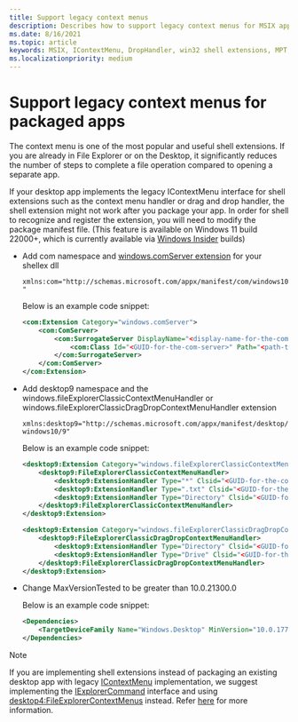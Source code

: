 ```yaml
---
title: Support legacy context menus
description: Describes how to support legacy context menus for MSIX apps.
ms.date: 8/16/2021
ms.topic: article
keywords: MSIX, IContextMenu, DropHandler, win32 shell extensions, MPT, MSIX Packaging Tool
ms.localizationpriority: medium
---
```


# Support legacy context menus for packaged apps

The context menu is one of the most popular and useful shell extensions. If you are already in File Explorer or on the Desktop, it significantly reduces the number of steps to complete a file operation compared to opening a separate app.

If your desktop app implements the legacy IContextMenu interface for shell extensions such as the context menu handler or drag and drop handler, the shell extension might not work after you package your app. In order for shell to recognize and register the extension, you will need to modify the package manifest file.
(This feature is available on Windows 11 build 22000+, which is currently available via [Windows Insider](https://insider.windows.com/) builds)

- Add com namespace and [windows.comServer extension](/uwp/schemas/appxpackage/uapmanifestschema/element-com-surrogateserver) for your shellex dll
    
    `xmlns:com="http://schemas.microsoft.com/appx/manifest/com/windows10"`

    Below is an example code snippet:
    ```xml
    <com:Extension Category="windows.comServer">
        <com:ComServer>
            <com:SurrogateServer DisplayName="<display-name-for-the-com-server>">
                <com:Class Id="<GUID-for-the-com-server>" Path="<path-to-the-com-server-or-dll>" ThreadingModel="STA" />
            </com:SurrogateServer>
        </com:ComServer>
    </com:Extension>
    ```

- Add desktop9 namespace and the windows.fileExplorerClassicContextMenuHandler or windows.fileExplorerClassicDragDropContextMenuHandler extension

    `xmlns:desktop9="http://schemas.microsoft.com/appx/manifest/desktop/windows10/9"`

    Below is an example code snippet:
    ```xml
    <desktop9:Extension Category="windows.fileExplorerClassicContextMenuHandler">
        <desktop9:FileExplorerClassicContextMenuHandler>
            <desktop9:ExtensionHandler Type="*" Clsid="<GUID-for-the-com-server>" />
            <desktop9:ExtensionHandler Type=".txt" Clsid="<GUID-for-the-com-server>" />
            <desktop9:ExtensionHandler Type="Directory" Clsid="<GUID-for-the-com-server>" />
        </desktop9:FileExplorerClassicContextMenuHandler>
    </desktop9:Extension>
    
    <desktop9:Extension Category="windows.fileExplorerClassicDragDropContextMenuHandler">
        <desktop9:FileExplorerClassicDragDropContextMenuHandler>
            <desktop9:ExtensionHandler Type="Directory" Clsid="<GUID-for-the-com-server>" />
            <desktop9:ExtensionHandler Type="Drive" Clsid="<GUID-for-the-com-server>" />
        </desktop9:FileExplorerClassicDragDropContextMenuHandler>
    </desktop9:Extension>
    ```

- Change MaxVersionTested to be greater than 10.0.21300.0
  
    Below is an example code snippet:
    ```xml
    <Dependencies>
        <TargetDeviceFamily Name="Windows.Desktop" MinVersion="10.0.17763.0" MaxVersionTested="10.0.21301.0" />
    </Dependencies>
    ```

> [!NOTE]
> If you are implementing shell extensions instead of packaging an existing desktop app with legacy [IContextMenu](/windows/win32/api/shobjidl_core/nn-shobjidl_core-icontextmenu) implementation, we suggest implementing the [IExplorerCommand](/windows/desktop/api/shobjidl_core/nn-shobjidl_core-iexplorercommand) interface and using [desktop4:FileExplorerContextMenus](/uwp/schemas/appxpackage/uapmanifestschema/element-desktop4-fileexplorercontextmenus) instead. Refer [here](/windows/win32/shell/shortcut-choose-method) for more information. 
